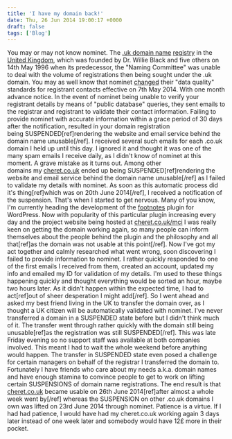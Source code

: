 ```yaml
---
title: 'I have my domain back!'
date: Thu, 26 Jun 2014 19:00:17 +0000
draft: false
tags: ['Blog']
---
```


You may or may not know nominet. The [.uk domain name](http://en.wikipedia.org/wiki/.uk ".uk") [registry](http://en.wikipedia.org/wiki/Domain_name_registry "Domain name registry") in the [United Kingdom](http://en.wikipedia.org/wiki/United_Kingdom "United Kingdom"), which was founded by Dr. Willie Black and five others on 14th May 1996 when its predecessor, the "Naming Committee" was unable to deal with the volume of registrations then being sought under the .uk domain. You may as well know that nominet [changed](http://www.nominet.org.uk/how-participate/policy-development/current-policy-discussions-and-consultations/data-quality-policy) their "data quality" standards for registrant contacts effective on 7th May 2014. With one month advance notice. In the event of nominet being unable to verify your registrant details by means of "public database" queries, they sent emails to the registrar and registrant to validate their contact information. Failing to provide nominet with accurate information within a grace period of 30 days after the notification, resulted in your domain registration being SUSPENDED\[ref\]rendering the website and email service behind the domain name unusable\[/ref\]. I received several such emails for each .co.uk domain I held up until this day. I ignored it and thought it was one of the many spam emails I receive daily, as I didn't know of nominet at this moment. A grave mistake as it turns out. Among other domains my [cheret.co.uk](http://cheret.co.uk) ended up being SUSPENDED\[ref\]rendering the website and email service behind the domain name unusable\[/ref\] as I failed to validate my details with nominet. As soon as this automatic process did it's thing\[ref\]which was on 20th June 2014\[/ref\], I received a notification of the suspension. That's when I started to get nervous. Many of you know, I'm currently heading the development of the [footnotes](http://wordpress.org/plugins/footnotes) plugin for WordPress. Now with popularity of this particular plugin increasing every day and the project website being hosted at [cheret.co.uk/mci](/?page_id=29186) I was really keen on getting the domain working again, so many people can inform themselves about the people behind the plugin and the philosophy and all that\[ref\]as the domain was not usable at this point\[/ref\]. Now I've got my act together and calmly researched what went wrong, soon discovering I failed to provide information to nominet. I rather quickly responded to one of the first emails I received from them, created an account, updated my info and emailed my ID for validation of my details. I'm used to these things happening quickly and thought everything would be sorted an hour, maybe two hours later. As it didn't happen within the expected time, I had to act\[ref\]out of sheer desperation I might add\[/ref\]. So I went ahead and asked my best friend living in the UK to transfer the domain over, as I thought a UK citizen will be automatically validated with nominet. I've never transferred a domain in a SUSPENDED state before but I didn't think much of it. The transfer went through rather quickly with the domain still being unusable\[ref\]as the registration was still SUSPENDED\[/ref\]. This was late Friday evening so no support staff was available at both companies involved. This meant I had to wait the whole weekend before anything would happen. The transfer in SUSPENDED state even posed a challenge for certain managers on behalf of the registrar I transferred the domain to. Fortunately I have friends who care about my needs a.k.a. domain names and have enough stamina to convince people to get to work on lifting certain SUSPENSIONS of domain name registrations. The end result is that [cheret.co.uk](http://cheret.co.uk) became usable on 26th June 2014\[ref\]after almost a whole week went by\[/ref\] whereas the SUSPENSION on other .co.uk domains I own was lifted on 23rd June 2014 through nominet. Patience is a virtue. If I had had patience, I would have had my cheret.co.uk working again 3 days later instead of one week later and somebody would have 12£ more in their pocket.